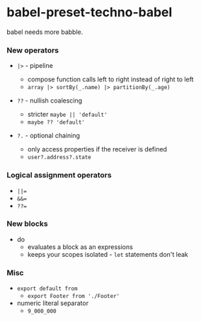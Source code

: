 # babel-preset-techno-babel

babel needs more babble.

### New operators

- `|>` - pipeline

  - compose function calls left to right instead of right to left
  - `array |> sortBy(_.name) |> partitionBy(_.age)`

- `??` - nullish coalescing

  - stricter `maybe || 'default'`
  - `maybe ?? 'default'`

- `?.` - optional chaining

  - only access properties if the receiver is defined
  - `user?.address?.state`

### Logical assignment operators

- `||=`
- `&&=`
- `??=`

### New blocks

- do
  - evaluates a block as an expressions
  - keeps your scopes isolated - `let` statements don't leak

### Misc

- `export default from`
  - `export Footer from './Footer'`
- numeric literal separator
  - `9_000_000`
